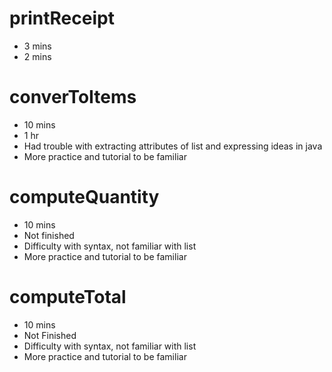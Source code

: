 # printReceipt
- 3 mins
- 2 mins

# converToItems
- 10 mins
- 1 hr
- Had trouble with extracting attributes of list and expressing ideas in java
- More practice and tutorial to be familiar

# computeQuantity
- 10 mins
- Not finished
- Difficulty with syntax, not familiar with list 
- More practice and tutorial to be familiar

# computeTotal
- 10 mins
- Not Finished
- Difficulty with syntax, not familiar with list
- More practice and tutorial to be familiar